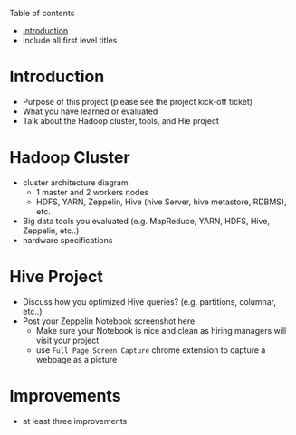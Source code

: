 Table of contents
* [Introduction](#Introduction)
* include all first level titles

# Introduction
- Purpose of this project (please see the project kick-off ticket)
- What you have learned or evaluated
- Talk about the Hadoop cluster, tools, and Hie project

# Hadoop Cluster
- cluster architecture diagram
  - 1 master and 2 workers nodes
  - HDFS, YARN, Zeppelin, Hive (hive Server, hive metastore, RDBMS), etc.
- Big data tools you evaluated (e.g. MapReduce, YARN, HDFS, Hive, Zeppelin, etc..)
- hardware specifications

# Hive Project
- Discuss how you optimized Hive queries? (e.g. partitions, columnar, etc..)
- Post your Zeppelin Notebook screenshot here
	- Make sure your Notebook is nice and clean as hiring managers will visit your project
	- use `Full Page Screen Capture` chrome extension to capture a webpage as a picture

# Improvements
- at least three improvements
